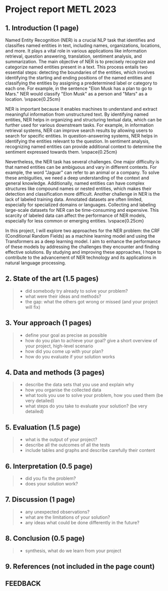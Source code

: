 # Project report METL 2023


## 1. Introduction (1 page)

Named Entity Recognition (NER) is a crucial NLP task that identifies and classifies named entities in text, including names, organizations, locations, and more. It plays a vital role in various applications like information retrieval, question answering, translation, sentiment analysis, and summarization. The main objective of NER is to precisely recognize and categorize named entities present in a text. This process entails two essential steps: detecting the boundaries of the entities, which involves identifying the starting and ending positions of the named entities and classifying the entities by assigning a predetermined label or category to each one. For example, in the sentence "Elon Musk has a plan to go to Mars." NER would classify "Elon Musk" as a person and "Mars" as a location.
\vspace{0.25cm}

NER is important because it enables machines to understand and extract meaningful information from unstructured text. By identifying named entities, NER helps in organizing and structuring textual data, which can be further used for various downstream tasks. For example, in information retrieval systems, NER can improve search results by allowing users to search for specific entities. In question-answering systems, NER helps in identifying the entities relevant to the question. In sentiment analysis, recognizing named entities can provide additional context to determine the sentiment expressed towards them.
\vspace{0.25cm}

Nevertheless, the NER task has several challenges. One major difficulty is that named entities can be ambiguous and vary in different contexts. For example, the word "Jaguar" can refer to an animal or a company. To solve these ambiguities, we need a deep understanding of the context and general knowledge. Additionally, named entities can have complex structures like compound names or nested entities, which makes their detection and classification more difficult. Another challenge in NER is the lack of labeled training data. Annotated datasets are often limited, especially for specialized domains or languages. Collecting and labeling large-scale datasets for NER can be time-consuming and expensive. This scarcity of labeled data can affect the performance of NER models, especially for less common or emerging entities.
\vspace{0.25cm}

In this project, I will explore two approaches for the NER problem: the CRF (Conditional Random Fields)  as a machine learning model and using the Transformers as a deep learning model. I aim to enhance the performance of these models by addressing the challenges they encounter and finding effective solutions. By studying and improving these approaches, I hope to contribute to the advancement of NER technology and its applications in natural language processing. 


## 2. State of the art (1.5 pages)

> - did somebody try already to solve your problem? 
> - what were their ideas and methods?
> - the gap: what the others got wrong or missed (and your project will fix)


## 3. Your approach (1 pages)

> - define your goal as precise as possible
> - how do you plan to achieve your goal? give a short overview of your project, high-level scenario
> - how did you come up with your plan?  
> - how do you evaluate if your solution works


## 4. Data and methods (3 pages)

> - describe the data sets that you use and explain why 
> - how you organise the collected data
> - what tools you use to solve your problem, how you used them (be very detailed)
> - what steps do you take to evaluate your solution? (be very detailed)


## 5. Evaluation (1.5 page)

> - what is the output of your project?
> - describe all the outcomes of all the tests 
> - include tables and graphs and describe carefully their content


## 6. Interpretation (0.5 page)

> - did you fix the problem? 
> - does your solution work? 


## 7. Discussion (1 page)

> - any unexpected observations?
> - what are the limitations of your solution? 
> - any ideas what could be done differently in the future? 


## 8. Conclusion (0.5 page)

> - synthesis, what do we learn from your project


## 9. References (not included in the page count)


## FEEDBACK 


